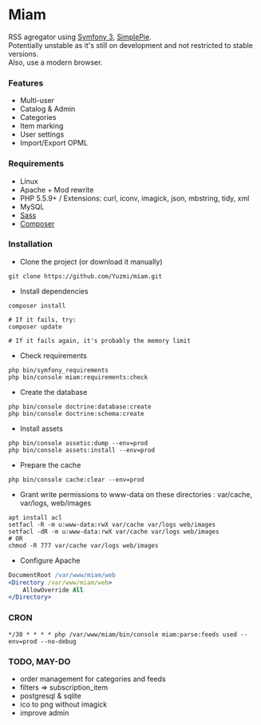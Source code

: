# Miam

RSS agregator using [Symfony 3](https://symfony.com/), [SimplePie](https://github.com/simplepie/simplepie).  
Potentially unstable as it's still on development and not restricted to stable versions.  
Also, use a modern browser.  

### Features

- Multi-user
- Catalog & Admin
- Categories
- Item marking
- User settings
- Import/Export OPML

### Requirements

- Linux
- Apache + Mod rewrite
- PHP 5.5.9+ / Extensions: curl, iconv, imagick, json, mbstring, tidy, xml
- MySQL
- [Sass](http://sass-lang.com/install)
- [Composer](https://getcomposer.org/download/)

### Installation

- Clone the project (or download it manually)
```shell
git clone https://github.com/Yuzmi/miam.git
```

- Install dependencies
```shell
composer install

# If it fails, try:
composer update

# If it fails again, it's probably the memory limit

```

- Check requirements
```shell
php bin/symfony_requirements
php bin/console miam:requirements:check
```

- Create the database
```shell
php bin/console doctrine:database:create
php bin/console doctrine:schema:create
```

- Install assets
```shell
php bin/console assetic:dump --env=prod
php bin/console assets:install --env=prod
```

- Prepare the cache
```shell
php bin/console cache:clear --env=prod
```

- Grant write permissions to www-data on these directories : var/cache, var/logs, web/images
```shell
apt install acl
setfacl -R -m u:www-data:rwX var/cache var/logs web/images
setfacl -dR -m u:www-data:rwX var/cache var/logs web/images
# OR
chmod -R 777 var/cache var/logs web/images
```

- Configure Apache
```apache
DocumentRoot /var/www/miam/web
<Directory /var/www/miam/web>
	AllowOverride All
</Directory>
```

### CRON
```
*/30 * * * * php /var/www/miam/bin/console miam:parse:feeds used --env=prod --no-debug
```

### TODO, MAY-DO

- order management for categories and feeds
- filters => subscription_item
- postgresql & sqlite
- ico to png without imagick
- improve admin